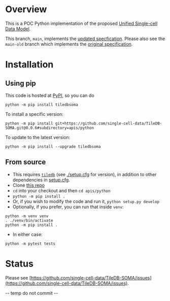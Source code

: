 # Overview

This is a POC Python implementation of the proposed [Unified Single-cell Data Model](https://github.com/single-cell-data/SOMA).

This branch, `main`, implements the [updated specfication](https://github.com/single-cell-data/SOMA/blob/main/abstract_specification.md).  Please also see the `main-old` branch which implements the [original specification](https://github.com/single-cell-data/TileDB-SOMA/blob/main-old/spec/specification.md).

# Installation

## Using pip

This code is hosted at [PyPI](https://pypi.org/project/tiledbsoma/), so you can do

```
python -m pip install tiledbsoma
```

To install a specific version:

```
python -m pip install git+https://github.com/single-cell-data/TileDB-SOMA.git@0.0.6#subdirectory=apis/python
```

To update to the latest version:

```
python -m pip install --upgrade tiledbsoma
```

## From source

* This requires [`tiledb`](https://github.com/TileDB-Inc/TileDB-Py) (see [./setup.cfg](setup.cfg) for version), in addition to other dependencies in [setup.cfg](./setup.cfg).
* Clone [this repo](https://github.com/single-cell-data/TileDB-SOMA)
* `cd` into your checkout and then `cd apis/python`
* `python -m pip install .`
* Or, if you wish to modify the code and run it, `python setup.py develop`
* Optionally, if you prefer, you can run that inside `venv`:
```
python -m venv venv
. ./venv/bin/activate
python -m pip install .
```
* In either case:

```
python -m pytest tests
```

# Status

Please see [https://github.com/single-cell-data/TileDB-SOMA/issues](https://github.com/single-cell-data/TileDB-SOMA/issues).

-- temp do not commit --
